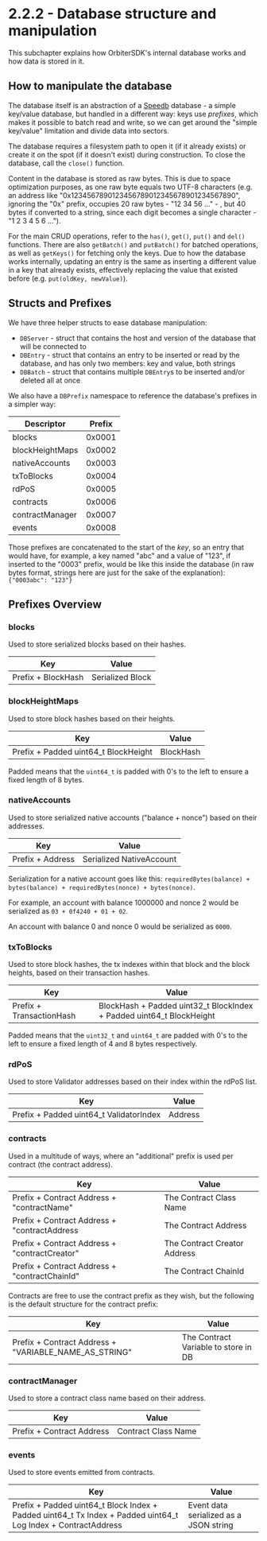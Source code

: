 # 2.2.2 - Database structure and manipulation

This subchapter explains how OrbiterSDK's internal database works and how data is stored in it.

## How to manipulate the database

The database itself is an abstraction of a [Speedb](https://github.com/speedb-io/speedb) database - a simple key/value database, but handled in a different way: keys use *prefixes*, which makes it possible to batch read and write, so we can get around the "simple key/value" limitation and divide data into sectors.

The database requires a filesystem path to open it (if it already exists) or create it on the spot (if it doesn't exist) during construction. To close the database, call the `close()` function.

Content in the database is stored as raw bytes. This is due to space optimization purposes, as one raw byte equals two UTF-8 characters (e.g. an address like "0x1234567890123456789012345678901234567890", ignoring the "0x" prefix, occupies 20 raw bytes - "12 34 56 ..." - , but 40 bytes if converted to a string, since each digit becomes a single character - "1 2 3 4 5 6 ...").

For the main CRUD operations, refer to the `has()`, `get()`, `put()` and `del()` functions. There are also `getBatch()` and `putBatch()` for batched operations, as well as `getKeys()` for fetching only the keys. Due to how the database works internally, updating an entry is the same as inserting a different value in a key that already exists, effectively replacing the value that existed before (e.g. `put(oldKey, newValue)`).

## Structs and Prefixes

We have three helper structs to ease database manipulation:

* `DBServer` - struct that contains the host and version of the database that will be connected to
* `DBEntry` - struct that contains an entry to be inserted or read by the database, and has only two members: key and value, both strings
* `DBBatch` - struct that contains multiple `DBEntry`s to be inserted and/or deleted all at once

We also have a `DBPrefix` namespace to reference the database's prefixes in a simpler way:

| Descriptor      | Prefix |
|-----------------|--------|
| blocks          | 0x0001 |
| blockHeightMaps | 0x0002 |
| nativeAccounts  | 0x0003 |
| txToBlocks      | 0x0004 |
| rdPoS           | 0x0005 |
| contracts       | 0x0006 |
| contractManager | 0x0007 |
| events          | 0x0008 |

Those prefixes are concatenated to the start of the *key*, so an entry that would have, for example, a key named "abc" and a value of "123", if inserted to the "0003" prefix, would be like this inside the database (in raw bytes format, strings here are just for the sake of the explanation): `{"0003abc": "123"}`

## Prefixes Overview

### blocks

Used to store serialized blocks based on their hashes.

| Key                | Value            |
|--------------------|------------------|
| Prefix + BlockHash | Serialized Block |

### blockHeightMaps

Used to store block hashes based on their heights.

| Key                                  | Value     |
|--------------------------------------|-----------|
| Prefix + Padded uint64_t BlockHeight | BlockHash |

Padded means that the `uint64_t` is padded with 0's to the left to ensure a fixed length of 8 bytes.

### nativeAccounts

Used to store serialized native accounts ("balance + nonce") based on their addresses.

| Key              | Value                    |
|------------------|--------------------------|
| Prefix + Address | Serialized NativeAccount |

Serialization for a native account goes like this: `requiredBytes(balance) + bytes(balance) + requiredBytes(nonce) + bytes(nonce)`.

For example, an account with balance 1000000 and nonce 2 would be serialized as `03 + 0f4240 + 01 + 02`.

An account with balance 0 and nonce 0 would be serialized as `0000`.

### txToBlocks

Used to store block hashes, the tx indexes within that block and the block heights, based on their transaction hashes.

| Key                      | Value                                                                  |
|--------------------------|------------------------------------------------------------------------|
| Prefix + TransactionHash | BlockHash + Padded uint32\_t BlockIndex + Padded uint64\_t BlockHeight |

Padded means that the `uint32_t` and `uint64_t` are padded with 0's to the left to ensure a fixed length of 4 and 8 bytes respectively.

### rdPoS

Used to store Validator addresses based on their index within the rdPoS list.

| Key                                     | Value   |
|-----------------------------------------|---------|
| Prefix + Padded uint64_t ValidatorIndex | Address |

### contracts

Used in a multitude of ways, where an "additional" prefix is used per contract (the contract address).

| Key                                           | Value                        |
|-----------------------------------------------|------------------------------|
| Prefix + Contract Address + "contractName"    | The Contract Class Name      |
| Prefix + Contract Address + "contractAddress  | The Contract Address         |
| Prefix + Contract Address + "contractCreator" | The Contract Creator Address |
| Prefix + Contract Address + "contractChainId" | The Contract ChainId         |

Contracts are free to use the contract prefix as they wish, but the following is the default structure for the contract prefix:

| Key                                                   | Value                                |
|-------------------------------------------------------|--------------------------------------|
| Prefix + Contract Address + "VARIABLE_NAME_AS_STRING" | The Contract Variable to store in DB |

### contractManager

Used to store a contract class name based on their address.

| Key                       | Value               |
|---------------------------|---------------------|
| Prefix + Contract Address | Contract Class Name |

### events

Used to store events emitted from contracts.

| Key                                                                                                           | Value                                  |
|---------------------------------------------------------------------------------------------------------------|----------------------------------------|
| Prefix + Padded uint64_t Block Index + Padded uint64_t Tx Index + Padded uint64_t Log Index + ContractAddress | Event data serialized as a JSON string |

